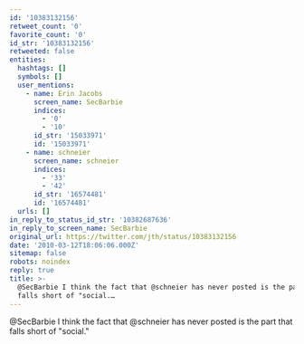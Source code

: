 ```yaml
---
id: '10383132156'
retweet_count: '0'
favorite_count: '0'
id_str: '10383132156'
retweeted: false
entities:
  hashtags: []
  symbols: []
  user_mentions:
    - name: Erin Jacobs
      screen_name: SecBarbie
      indices:
        - '0'
        - '10'
      id_str: '15033971'
      id: '15033971'
    - name: schneier
      screen_name: schneier
      indices:
        - '33'
        - '42'
      id_str: '16574481'
      id: '16574481'
  urls: []
in_reply_to_status_id_str: '10382687636'
in_reply_to_screen_name: SecBarbie
original_url: https://twitter.com/jth/status/10383132156
date: '2010-03-12T18:06:06.000Z'
sitemap: false
robots: noindex
reply: true
title: >-
  @SecBarbie I think the fact that @schneier has never posted is the part that
  falls short of "social.…
---
```


@SecBarbie I think the fact that @schneier has never posted is the part that falls short of "social."